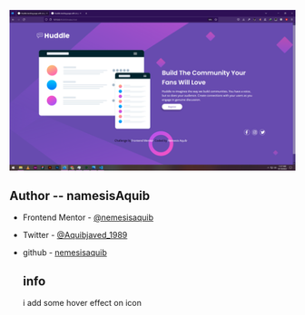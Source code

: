 
![Design preview for the single-price-grid coding challenge](./design/desktop-design.png)
## Author -- namesisAquib

- Frontend Mentor - [@nemesisaquib](https://www.frontendmentor.io/profile/nemesisaquib)
- Twitter - [@Aquibjaved_1989](https://twitter.com/Aquibjaved_1989)
- github - [nemesisaquib](https://github.com/nemesisaquib)



    ## info

    i add some hover effect on icon  